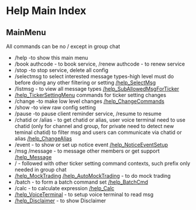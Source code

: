 # Help Main Index 

## MainMenu
   All commands can be no /  except in group chat
   * /help -to show this main menu
   * /book authcode - to book service, /renew authcode - to renew service
   * /stop -to stop service, delete all config
   * /selectmsg to select interested message types-high level must do before doing any other filtering or setting [/help_SelectMsg](/docs/help/SelectMsg.md)
   * /listmsg  - to view all message types    [/help_SubAllowedMsgForTicker](/docs/help/SubAllowedMsgForTicker.md)
   * [/help_TickerSettingMenu](/docs/help/TickerSetting.md)  commands for ticker setting changes
   * /change -to make low level changes  [/help_ChangeCommands](/docs/help/ChangeCommand.md)
   * /show -to view raw config setting
   * /pause -to pause client reminder service, /resume to resume 
   * /chatid  or /alias - to get chatid or alias, user voice terminal need to use chatid (only for channel and group, for private need to detect new teminal chatid) to filter msg and users can communicate via chatid or alias  [/help_ChangeAlias](/docs/help/ChangeAlias.md)
   * /event  - to show or set up notice event  [/help_NoticeEventSetup](/docs/help/NoticeEventSetup.md)
   * /msg  /message - to message other members or get support [/help_Message](/docs/help/Message.md)
   * / - followed with other ticker setting command contexts, such prefix only needed in group chat
   * [/help_MockTrading](/docs/help/MockTrading.md)   [/help_AutoMockTrading](/docs/help/MockTrading.md#automocktrading) - to do mock trading
   * /batch - to form a batch command set [/help_BatchCmd](/docs/help/BatchCmd.md) 
   * /calc - to calculate expression [/help_Calc](/docs/help/calc.md)
   * [/help_VoiceTerminal](/docs/install#d-download-the-voice-terminal-python-source-code-and-config-no-relaybased-on-c) - to setup voice terminal to read msg
   * [/help_Disclaimer](/docs/disclaimer.md) - to show Disclaimer
   